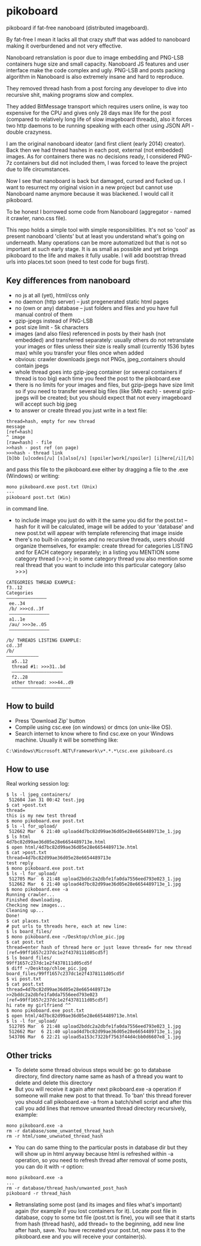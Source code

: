 # pikoboard
pikoboard if fat-free nanoboard (distributed imageboard).

By fat-free I mean it lacks all that crazy stuff that was added to nanoboard making it overburdened and not very effective. 

Nanoboard retranslation is poor due to image embedding and PNG-LSB containers huge size and small capacity. Nanoboard JS features and user interface make the code complex and ugly. PNG-LSB and posts packing algorithm in Nanoboard is also extremely insane and hard to reproduce. 

They removed thread hash from a post forcing any developer to dive into recursive shit, making programs slow and complex. 

They added BitMessage transport which requires users online, is way too expensive for the CPU and gives only 28 days max life for the post (compared to relatively long life of slow imageboard threads), also it forces two http daemons to be running speaking with each other using JSON API - double crazyness.

I am the original nanoboard ideator (and first client (early 2014) creator). Back then we had thread hashes in each post, external (not embedded) images. As for containers there was no decisions ready, I considered PNG-7z containers but did not included them, I was forced to leave the project due to life circumstances. 

Now I see that nanoboard is back but damaged, cursed and fucked up. I want to resurrect my original vision in a new project but cannot use Nanoboard name anymore because it was blackened. I would call it pikoboard.

To be honest I borrowed some code from Nanoboard (aggregator - named it crawler, nano.css file).

This repo holds a simple tool with simple responsibilities. It's not so 'cool' as present nanoboard 'clients' but at least you understand what's going on underneath. Many operations can be more automatized but that is not so important at such early stage. It is as small as possible and yet brings pikoboard to the life and makes it fully usable. I will add bootstrap thread urls into places.txt soon (need to test code for bugs first).

## Key differences from nanoboard
* no js at all (yet), html/css only
* no daemon (http server) – just pregenerated static html pages
* no (own or any) database – just folders and files and you have full manual control of them
* gzip-jpegs instead of PNG-LSB
* post size limit - 5k characters
* images (and also files) referenced in posts by their hash (not embedded) and transferred separately: usually others do not retranslate your images or files unless their size is really small (currently 1536 bytes max) while you transfer your files once when added
* obvious: crawler downloads jpegs not PNGs, jpeg_containers should contain jpegs
* whole thread goes into gzip-jpeg container (or several containers if thread is too big) each time you feed the post to the pikoboard.exe
* there is no limits for your images and files, but gzip-jpegs have size limit so if you need to transfer several big files (like 5Mb each) - several gzip-jpegs will be created; but you should expect that not every imageboard will accept such big jpeg
* to answer or create thread you just write in a text file:
```
thread=hash, empty for new thread
message
[ref=hash] 
^ image
[raw=hash] - file
>>hash - post ref (on page)
>>>hash - thread link
[b]bb [u]codes[/u] [s]also[/s] [spoiler]work[/spoiler] [i]here[/i][/b]
```
and pass this file to the pikoboard.exe either by dragging a file to the .exe (Windows) or writing:
```
mono pikoboard.exe post.txt (Unix)
---
pikoboard post.txt (Win)
```
in command line.
* to include image you just do with it the same you did for the post.txt – hash for it will be calculated, image will be added to your 'database' and new post.txt will appear with template referencing that image inside
* there's no built-in categories and no recursive threads, users should organize themselves, for example: create thread for categories LISTING and for EACH category separately; in a listing you MENTION some category thread (>>>); in some category thread you also mention some real thread that you want to include into this particular category (also >>>)
```
CATEGORIES THREAD EXAMPLE:
f3..12
Categories
–––––––––––––––
 ee..34
 /b/ >>>cd..3f
 –––––––––––––––
 a1..1e
 /au/ >>>3e..05
 –––––––––––––––

/b/ THREADS LISTING EXAMPLE:
cd..3f
/b/
––––––––––––
  a5..12
  thread #1: >>>31..bd
  –––––––––––––––––––
  f2..28
  other thread: >>>44..d9
  ––––––––––––––––––––––
```

## How to build
* Press 'Download Zip' button
* Compile using csc.exe (on windows) or dmcs (on unix-like OS).
* Search internet to know where to find csc.exe on your Windows machine. Usually it will be something like:
```
C:\Windows\Microsoft.NET\Framework\v*.*.*\csc.exe pikoboard.cs
```

## How to use

Real working session log:
```
$ ls -l jpeg_containers/
 512604 Jan 31 00:42 test.jpg
$ cat >post.txt
thread=
this is my new test thread
$ mono pikoboard.exe post.txt 
$ ls -l for_upload/
 512662 Mar  6 21:40 upload4d7bc82d99ae36d05e28e6654489713e_1.jpg
$ ls html
4d7bc82d99ae36d05e28e6654489713e.html
$ open html/4d7bc82d99ae36d05e28e6654489713e.html 
$ cat >post.txt
thread=4d7bc82d99ae36d05e28e6654489713e
test reply
$ mono pikoboard.exe post.txt 
$ ls -l for_upload/
 512705 Mar  6 21:48 upload2bddc2a2dbfe1fa0da7556eed793e023_1.jpg
 512662 Mar  6 21:40 upload4d7bc82d99ae36d05e28e6654489713e_1.jpg
$ mono pikoboard.exe -a
Running crawler...
Finished downloading.
Checking new images...
Cleaning up...
Done!
$ cat places.txt 
# put urls to threads here, each at new line:
$ ls board_files/
$ mono pikoboard.exe ~/Desktop/chloe_pic.jpg 
$ cat post.txt 
thread=enter hash of thread here or just leave thread= for new thread
[ref=99ff1657c237dc1e2f4378111d05cd5f]
$ ls board_files/
99ff1657c237dc1e2f4378111d05cd5f
$ diff ~/Desktop/chloe_pic.jpg board_files/99ff1657c237dc1e2f4378111d05cd5f 
$ vi post.txt
$ cat post.txt
thread=4d7bc82d99ae36d05e28e6654489713e
>>2bddc2a2dbfe1fa0da7556eed793e023
[ref=99ff1657c237dc1e2f4378111d05cd5f]
hi rate my girlfriend ^^
$ mono pikoboard.exe post.txt 
$ open html/4d7bc82d99ae36d05e28e6654489713e.html
$ ls -l for_upload/
 512705 Mar  6 21:48 upload2bddc2a2dbfe1fa0da7556eed793e023_1.jpg
 512662 Mar  6 21:40 upload4d7bc82d99ae36d05e28e6654489713e_1.jpg
 543706 Mar  6 22:21 upload5a153c7322bf7563f44d4cbb0d6607e8_1.jpg
 ```

## Other tricks
* To delete some thread obvious steps would be: go to database directory, find directory name same as hash of a thread you want to delete and delete this directory
* But you will receive it again after next pikoboard.exe -a operation if someone will make new post to that thread. To 'ban' this thread forever you should call pikoboard.exe -a from a batch/shell script and after this call you add lines that remove unwanted thread directory recursively, example:
```
mono pikoboard.exe -a
rm -r database/some_unwanted_thread_hash
rm -r html/some_unwnated_thread_hash
```
* You can do same thing to the particular posts in database dir but they will show up in html anyway because html is refreshed within -a operation, so you need to refresh thread after removal of some posts, you can do it with -r option:
```
mono pikoboard.exe -a
...
rm -r database/thread_hash/unwanted_post_hash
pikoboard -r thread_hash
```
* Retranslating some post (and its images and files what's important) again (for example if you lost containers for it). Locate post file in database, copy to some txt file (post.txt is fine), you will see that it starts from hash (thread hash), add thread= to the beginning, add new line after hash, save. You have recreated your post.txt, now pass it to the pikoboard.exe and you will receive your container(s).
